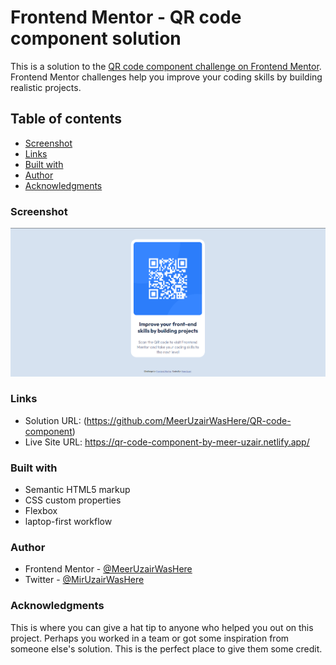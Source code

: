 # Frontend Mentor - QR code component solution

This is a solution to the [QR code component challenge on Frontend Mentor](https://www.frontendmentor.io/challenges/qr-code-component-iux_sIO_H). Frontend Mentor challenges help you improve your coding skills by building realistic projects. 

## Table of contents

  - [Screenshot](#screenshot)
  - [Links](#links)
  - [Built with](#built-with)
  - [Author](#author)
  - [Acknowledgments](#acknowledgments)

### Screenshot

![](./images/screenshot.PNG)

### Links

- Solution URL: (https://github.com/MeerUzairWasHere/QR-code-component) 
- Live Site URL: https://qr-code-component-by-meer-uzair.netlify.app/


### Built with

- Semantic HTML5 markup
- CSS custom properties
- Flexbox
- laptop-first workflow

### Author

- Frontend Mentor - [@MeerUzairWasHere](https://www.frontendmentor.io/profile/MeerUzairWasHere)
- Twitter - [@MirUzairWasHere](https://www.twitter.com/MirUzairWasHere)

### Acknowledgments

This is where you can give a hat tip to anyone who helped you out on this project. Perhaps you worked in a team or got some inspiration from someone else's solution. This is the perfect place to give them some credit.

